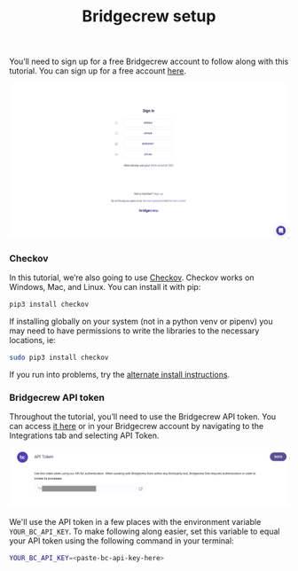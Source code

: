 ﻿---
title: "Bridgecrew setup"
chapter: false
weight: 9
pre: "<b>3.3 </b>"
---


You’ll need to sign up for a free Bridgecrew account to follow along with this tutorial. You can sign up for a free account [here](https://bridgecrew.cloud).

![Signup to Bridgecrew](./images/signup_bridgecrew.png)

### Checkov

In this tutorial, we’re also going to use [Checkov](https://www.checkov.io). Checkov works on Windows, Mac, and Linux. You can install it with pip:

```bash
pip3 install checkov
```

If installing globally on your system (not in a python venv or pipenv) you may need to have permissions to write the libraries to the necessary locations, ie:

```bash
sudo pip3 install checkov
```

If you run into problems, try the [alternate install instructions](https://docs.bridgecrew.io/docs/ingesting-scan-data#installation).


### Bridgecrew API token

Throughout the tutorial, you’ll need to use the Bridgecrew API token. You can access [it here](https://www.bridgecrew.cloud/integrations/api-token) or in your Bridgecrew account by navigating to the Integrations tab and selecting API Token.

![Bridgecrew API token](./images/dashboardapitoken1.png)

We'll use the API token in a few places with the environment variable `YOUR_BC_API_KEY`. To make following along easier, set this variable to equal your API token using the following command in your terminal:

```bash
YOUR_BC_API_KEY=<paste-bc-api-key-here>
```